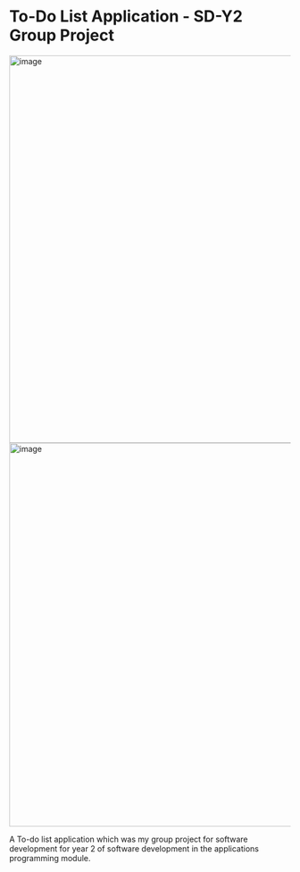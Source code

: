 # To-Do List Application - SD-Y2 Group Project

<img width="1211" height="694" alt="image" src="https://github.com/user-attachments/assets/970c5b7f-b067-4317-a5de-0de4ecc5c70e" />
<img width="1208" height="687" alt="image" src="https://github.com/user-attachments/assets/12257f25-a23f-49c2-b64b-e3665d5d91e5" />


A To-do list application which was my group project for software development for year 2 of software development in the applications programming module.
